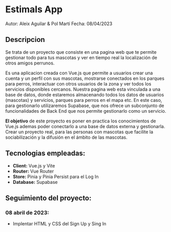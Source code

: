 <!-- # [](https://github.com/zantonz/final-project/blob/master/README.md)Estimals App -->

# Estimals App

<!-- [Click para acceder a la web](https://todo-zantonz.vercel.app/) -->

Autor: Aleix Aguilar & Pol Martí
Fecha: 08/04/2023

## Descripcion

<!-- ![Pagina Home](https://i.postimg.cc/m2rV83dV/Captura-de-pantalla-2022-08-25-a-las-10-38-46.png) -->

Se trata de un proyecto que consiste en una pagina web que te permite gestionar todo para tus mascotas y ver en tiempo real la localización de otros amigos perrunos.

Es una aplicacion creada con Vue.js que permite a usuarios crear una cuenta y un perfil con sus mascotas, mostrarse conectados en los parques para perros, interactuar con otros usuarios de la zona y ver todos los servicios disponibles cercanos. Nuestra pagina web esta vinculada a una base de datos, donde estaremos almacenando todos los datos de usuarios (mascotas) y servicios, parques para perros en el mapa etc. En este caso, para gestionarlo utilizaremos Supabase, que nos ofrece un subconjunto de funcionalidades de Back End que nos permite gestionarlo como un servicio.

__El objetivo__ de este proyecto es poner en practica los conocimientos de Vue.js ademas poder conectarlo a una base de datos externa y gestionarla. Crear un proyecto real, para las personas con mascotas que facilite la sociabilización y la difusión en el ámbito de las mascotas.

## Tecnologias empleadas:

* __Client:__ Vue.js y Vite
* __Router:__ Vue Router
* __Store:__ Pinia y Pinia Persist para el Log In
* __Database:__ Supabase

## Seguimiento del proyecto:

### 08 abril de 2023:
* Implentar HTML y CSS del Sign Up y Sing In

<!-- ### 19 agosto:
* Implentar la logica para el Sign Up, Sign In y Sing Out
* Implentar los componentes del Navbar y el Footer
* Empezar con el diseño HTML y CSS del componente addTask

### 22 de agosto:
* Implementar la funcionalidad de addTask y taskItem
* Añadir el diseño HTML y CSS del componente taskItem
* Hacer el fetch de las tareas de Supabase al cargar la pagina y cada vez que se ejecute alguna accion de cambio

### 23 de agosto:
* Preparar la tienda task.js para poder conectar los botones con la base de datos
* Añadir funcionalidad al boton toggle que permite cambiar el estado de la tarea
* Añadir funcionalidad al boton de cambiar el nombre que permite al usuario cambiar el titulo de la tarea
* Añadir funcionalidad al boton de borrar la tarea
* Implemntar la funcionalidad de ocultar/mostrar contraseña a la hora de hacer Sign In
* Adaptar el diseño a la version movil, en este caso solo hay solo media query que se activa a partir de 747px para abajo

### 24 de agosto:
* Implementar menu hamburguesa para versiones moviles
* Cuando el usuario clique en el boton de toggle y cambie el estado de la tarea a "Hecha", esta se tacha
* Subir el proyecto a Vercel para que este disponible para todo el mundo
* Comenzar con la parte del perfil de usuario ~~(opcional)~~

### 25 de agosto:
* Repaso a la pagina y todas sus funcionalidades
* Preparar el README con la descripcion del proyecto
* Preparar la presentacion del proyecto
* Implementar funcionalidad del Timer -->
